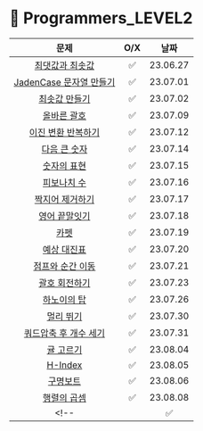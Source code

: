 # 📖 Programmers_LEVEL2
| 문제 | O/X | 날짜 |
|:----------:|:----------:|:----------:|
| [최댓값과 최솟값](https://school.programmers.co.kr/learn/courses/30/lessons/12939) | ✅ | 23.06.27 |
| [JadenCase 문자열 만들기](https://school.programmers.co.kr/learn/courses/30/lessons/12951) | ✅ | 23.07.01 |
| [최솟값 만들기](https://school.programmers.co.kr/learn/courses/30/lessons/12941) | ✅ | 23.07.02 |
| [올바른 괄호](https://school.programmers.co.kr/learn/courses/30/lessons/12909) | ✅ | 23.07.09 |
| [이진 변환 반복하기](https://school.programmers.co.kr/learn/courses/30/lessons/70129) | ✅ | 23.07.12 |
| [다음 큰 숫자](https://school.programmers.co.kr/learn/courses/30/lessons/12911) | ✅ | 23.07.14 |
| [숫자의 표현](https://school.programmers.co.kr/learn/courses/30/lessons/12924) | ✅ | 23.07.15 |
| [피보나치 수](https://school.programmers.co.kr/learn/courses/30/lessons/12945) | ✅ | 23.07.16 |
| [짝지어 제거하기](https://school.programmers.co.kr/learn/courses/30/lessons/12973) | ✅ | 23.07.17 |
| [영어 끝말잇기](https://school.programmers.co.kr/learn/courses/30/lessons/12981) | ✅ | 23.07.18 |
| [카펫](https://school.programmers.co.kr/learn/courses/30/lessons/42842) | ✅ | 23.07.19 |
| [예상 대진표](https://school.programmers.co.kr/learn/courses/30/lessons/12985) | ✅ | 23.07.20 |
| [점프와 순간 이동](https://school.programmers.co.kr/learn/courses/30/lessons/12980) | ✅ | 23.07.21 |
| [괄호 회전하기](https://school.programmers.co.kr/learn/courses/30/lessons/76502) | ✅ | 23.07.23 |
| [하노이의 탑](https://school.programmers.co.kr/learn/courses/30/lessons/12946) | ✅ | 23.07.26 |
| [멀리 뛰기](https://school.programmers.co.kr/learn/courses/30/lessons/12914) | ✅ | 23.07.30 |
| [쿼드압축 후 개수 세기](https://school.programmers.co.kr/learn/courses/30/lessons/68936) | ✅ | 23.07.31 |
| [귤 고르기](https://school.programmers.co.kr/learn/courses/30/lessons/138476) | ✅ | 23.08.04 |
| [H-Index](https://school.programmers.co.kr/learn/courses/30/lessons/42747) | ✅ | 23.08.05 |
| [구명보트](https://school.programmers.co.kr/learn/courses/30/lessons/42885) | ✅ | 23.08.06 |
| [행렬의 곱셈](https://school.programmers.co.kr/learn/courses/30/lessons/12949) | ✅ | 23.08.08 |
<!-- | []() | ✅ | 23.08.08 | -->